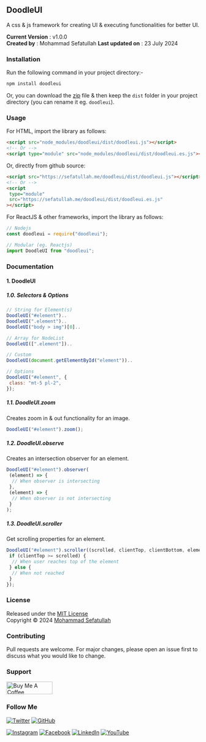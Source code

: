 ## DoodleUI

A css & js framework for creating UI & executing functionalities for better UI.

**Current Version** : v1.0.0
<br/>
**Created by** : Mohammad Sefatullah
**Last updated on** : 23 July 2024

### Installation

Run the following command in your project directory:-

```bash
npm install doodleui
```

Or, you can download the [zip](https://github.com/mosefatullah/doodleui/zipball/main) file & then keep the `dist` folder in your project directory (you can rename it eg. `doodleui`).

### Usage

For HTML, import the library as follows:

```html
<script src="node_modules/doodleui/dist/doodleui.js"></script>
<!-- Or -->
<script type="module" src="node_modules/doodleui/dist/doodleui.es.js"></script>
```

Or, directly from github source:

```html
<script src="https://sefatullah.me/doodleui/dist/doodleui.js"></script>
<!-- Or -->
<script
 type="module"
 src="https://sefatullah.me/doodleui/dist/doodleui.es.js"
></script>
```

For ReactJS & other frameworks, import the library as follows:

```javascript
// Nodejs
const doodleui = require("doodleui");

// Modular (eg. Reactjs)
import DoodleUI from "doodleui";
```

### Documentation

#### 1. DoodleUI

##### 1.0. Selectors & Options

```javascript
// String for Element(s)
DoodleUI("#element")..
DoodleUI(".element")..
DoodleUI("body > img")[0]..

// Array for NodeList
DoodleUI([".element"])..

// Custom
DoodleUI(document.getElementById("element"))..
```

```javascript
// Options
DoodleUI("#element", {
 class: "mt-5 pl-2",
});
```

##### 1.1. DoodleUI.zoom

Creates zoom in & out functionality for an image.

```javascript
DoodleUI("#element").zoom();
```

##### 1.2. DoodleUI.observe

Creates an intersection observer for an element.

```javascript
DoodleUI("#element").observer(
 (element) => {
  // When observer is intersecting
 },
 (element) => {
  // When observer is not intersecting
 }
);
```

##### 1.3. DoodleUI.scroller

Get scrolling properties for an element.

```javascript
DoodleUI("#element").scroller((scrolled, clientTop, clientBottom, element) => {
 if (clientTop >= scrolled) {
  // When user reaches top of the element
 } else {
  // When not reached
 }
});
```

### License

Released under the [MIT License](https://github.com/mosefatullah/doodleui/blob/main/LICENSE) <br/>
Copyright © 2024 [Mohammad Sefatullah]()

### Contributing

Pull requests are welcome. For major changes, please open an issue first to discuss what you would like to change.

### Support

<a href="https://www.buymeacoffee.com/mosefatullah" target="_blank"><img src="https://cdn.buymeacoffee.com/buttons/v2/default-yellow.png" alt="Buy Me A Coffee" height="33px" width="120px"></a>

### Follow Me

[![Twitter](https://img.shields.io/twitter/follow/mosefatullah?style=social)](https://twitter.com/mosefatullah)
[![GitHub](https://img.shields.io/github/followers/mosefatullah?style=social)](https://github.com/mosefatullah)

[![Instagram](https://img.shields.io/badge/Instagram-mosefatullah-red?style=flat-square&logo=instagram)](https://www.instagram.com/mosefatullah/)
[![Facebook](https://img.shields.io/badge/Facebook-mosefatullah-blue?style=flat-square&logo=facebook)](https://www.facebook.com/mosefatullah/)
[![LinkedIn](https://img.shields.io/badge/LinkedIn-mosefatullah-blue?style=flat-square&logo=linkedin)](https://www.linkedin.com/in/mosefatullah/)
[![YouTube](https://img.shields.io/badge/YouTube-mosefatullah-red?style=flat-square&logo=youtube)](https://www.youtube.com/channel/UCQfjLWq7nSCaZgX6PnOYjzQ)
